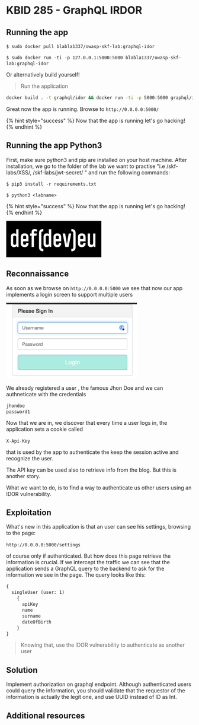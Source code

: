 # KBID 285 - GraphQL IRDOR

## Running the app

```
$ sudo docker pull blabla1337/owasp-skf-lab:graphql-idor
```

```text
$ sudo docker run -ti -p 127.0.0.1:5000:5000 blabla1337/owasp-skf-lab:graphql-idor
```

Or alternatively build yourself! 

> Run the application 

```sh
docker build . -t graphql/idor && docker run -ti -p 5000:5000 graphql/idor
```

Great now the app is running. Browse to `http://0.0.0.0:5000/` 


{% hint style="success" %}
 Now that the app is running let's go hacking!
{% endhint %}

## Running the app Python3

First, make sure python3 and pip are installed on your host machine.
After installation, we go to the folder of the lab we want to practise 
"i.e /skf-labs/XSS/, /skf-labs/jwt-secret/ " and run the following commands:

```
$ pip3 install -r requirements.txt
```

```
$ python3 <labname>
```

{% hint style="success" %}
 Now that the app is running let's go hacking!
{% endhint %}


![Docker Image and write-up thanks to defev!](.gitbook/assets/logo.defdev.1608z.whtonblk.256.png)

## Reconnaissance

As soon as we browse on `http://0.0.0.0:5000` we see that now our app implements a login screen to support multiple users 

![](.gitbook/assets/graphql-idor1.png)

We already registered a user , the famous Jhon Doe and we can authneticate with the credentials 

```
jhondoe
password1

``` 

Now that we are in, we discover that every time a user logs in, the application sets a cookie called

`X-Api-Key`

that is used by the app to authenticate the keep the session active and recognize the user. 

The API key can be used also to retrieve info from the blog. But this is another story. 


What we want to do, is to find a way to authenticate us other users using an IDOR vulnerability.  


## Exploitation 

What's new in this application is that an user can see his settings, browsing to the page:

`http://0.0.0.0:5000/settings`

of course only if authenticated. But how does this page retrieve the information is crucial. If we intercept the traffic we can see that the application sends a GraphQL query to the backend to ask for the information we see in the page. The query looks like this: 

```
{
  singleUser (user: 1) 
    {
	  apiKey
	  name
	  surname
	  dateOfBirth
	}
}

```

> Knowing that, use the IDOR vulnerability to authenticate as another user

## Solution

Implement authorization on graphql endpoint. Although authenticated users could query the information, you should validate that the requestor of the information is actually the legit one, and use UUID instead of ID as Int.

## Additional resources

